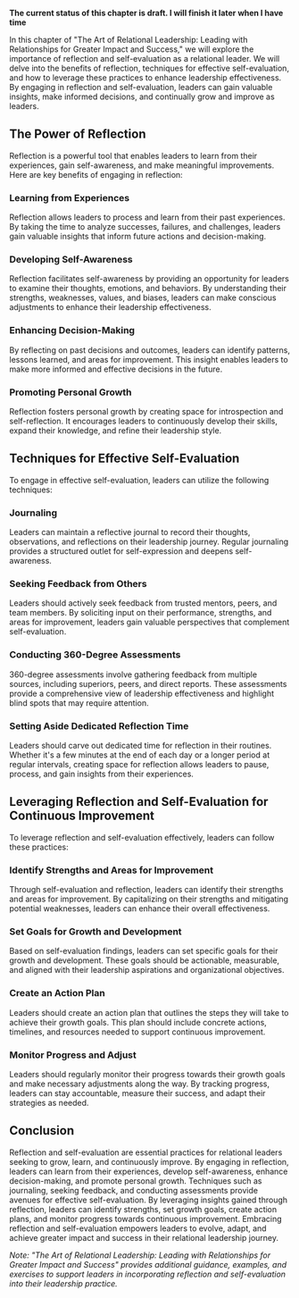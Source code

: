 **The current status of this chapter is draft. I will finish it later when I have time**

In this chapter of "The Art of Relational Leadership: Leading with Relationships for Greater Impact and Success," we will explore the importance of reflection and self-evaluation as a relational leader. We will delve into the benefits of reflection, techniques for effective self-evaluation, and how to leverage these practices to enhance leadership effectiveness. By engaging in reflection and self-evaluation, leaders can gain valuable insights, make informed decisions, and continually grow and improve as leaders.

The Power of Reflection
-----------------------

Reflection is a powerful tool that enables leaders to learn from their experiences, gain self-awareness, and make meaningful improvements. Here are key benefits of engaging in reflection:

### Learning from Experiences

Reflection allows leaders to process and learn from their past experiences. By taking the time to analyze successes, failures, and challenges, leaders gain valuable insights that inform future actions and decision-making.

### Developing Self-Awareness

Reflection facilitates self-awareness by providing an opportunity for leaders to examine their thoughts, emotions, and behaviors. By understanding their strengths, weaknesses, values, and biases, leaders can make conscious adjustments to enhance their leadership effectiveness.

### Enhancing Decision-Making

By reflecting on past decisions and outcomes, leaders can identify patterns, lessons learned, and areas for improvement. This insight enables leaders to make more informed and effective decisions in the future.

### Promoting Personal Growth

Reflection fosters personal growth by creating space for introspection and self-reflection. It encourages leaders to continuously develop their skills, expand their knowledge, and refine their leadership style.

Techniques for Effective Self-Evaluation
----------------------------------------

To engage in effective self-evaluation, leaders can utilize the following techniques:

### Journaling

Leaders can maintain a reflective journal to record their thoughts, observations, and reflections on their leadership journey. Regular journaling provides a structured outlet for self-expression and deepens self-awareness.

### Seeking Feedback from Others

Leaders should actively seek feedback from trusted mentors, peers, and team members. By soliciting input on their performance, strengths, and areas for improvement, leaders gain valuable perspectives that complement self-evaluation.

### Conducting 360-Degree Assessments

360-degree assessments involve gathering feedback from multiple sources, including superiors, peers, and direct reports. These assessments provide a comprehensive view of leadership effectiveness and highlight blind spots that may require attention.

### Setting Aside Dedicated Reflection Time

Leaders should carve out dedicated time for reflection in their routines. Whether it's a few minutes at the end of each day or a longer period at regular intervals, creating space for reflection allows leaders to pause, process, and gain insights from their experiences.

Leveraging Reflection and Self-Evaluation for Continuous Improvement
--------------------------------------------------------------------

To leverage reflection and self-evaluation effectively, leaders can follow these practices:

### Identify Strengths and Areas for Improvement

Through self-evaluation and reflection, leaders can identify their strengths and areas for improvement. By capitalizing on their strengths and mitigating potential weaknesses, leaders can enhance their overall effectiveness.

### Set Goals for Growth and Development

Based on self-evaluation findings, leaders can set specific goals for their growth and development. These goals should be actionable, measurable, and aligned with their leadership aspirations and organizational objectives.

### Create an Action Plan

Leaders should create an action plan that outlines the steps they will take to achieve their growth goals. This plan should include concrete actions, timelines, and resources needed to support continuous improvement.

### Monitor Progress and Adjust

Leaders should regularly monitor their progress towards their growth goals and make necessary adjustments along the way. By tracking progress, leaders can stay accountable, measure their success, and adapt their strategies as needed.

Conclusion
----------

Reflection and self-evaluation are essential practices for relational leaders seeking to grow, learn, and continuously improve. By engaging in reflection, leaders can learn from their experiences, develop self-awareness, enhance decision-making, and promote personal growth. Techniques such as journaling, seeking feedback, and conducting assessments provide avenues for effective self-evaluation. By leveraging insights gained through reflection, leaders can identify strengths, set growth goals, create action plans, and monitor progress towards continuous improvement. Embracing reflection and self-evaluation empowers leaders to evolve, adapt, and achieve greater impact and success in their relational leadership journey.

*Note: "The Art of Relational Leadership: Leading with Relationships for Greater Impact and Success" provides additional guidance, examples, and exercises to support leaders in incorporating reflection and self-evaluation into their leadership practice.*
